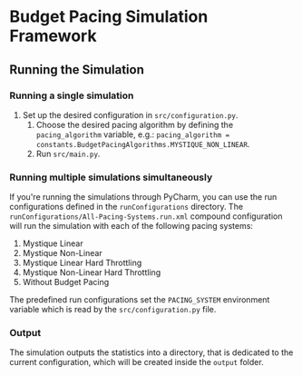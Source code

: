 # Budget Pacing Simulation Framework

## Running the Simulation
### Running a single simulation
1. Set up the desired configuration in `src/configuration.py`.
   1. Choose the desired pacing algorithm by defining the `pacing_algorithm` variable, e.g.: `pacing_algorithm = constants.BudgetPacingAlgorithms.MYSTIQUE_NON_LINEAR`.
   2. Run `src/main.py`.

### Running multiple simulations simultaneously
If you're running the simulations through PyCharm, you can use the run configurations defined in the `runConfigurations` directory.
The `runConfigurations/All-Pacing-Systems.run.xml` compound configuration will run the simulation with each of the following pacing systems:
1. Mystique Linear
2. Mystique Non-Linear
3. Mystique Linear Hard Throttling
4. Mystique Non-Linear Hard Throttling
5. Without Budget Pacing

The predefined run configurations set the `PACING_SYSTEM` environment variable which is read by the `src/configuration.py` file.

### Output
The simulation outputs the statistics into a directory, that is dedicated to the current configuration, which will be created inside the `output` folder.
